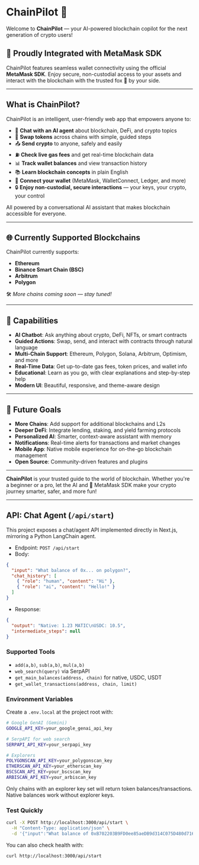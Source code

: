 # ChainPilot 🚀

Welcome to **ChainPilot** — your AI-powered blockchain copilot for the next generation of crypto users!

## 🦊 Proudly Integrated with MetaMask SDK

ChainPilot features seamless wallet connectivity using the official **MetaMask SDK**. Enjoy secure, non-custodial access to your assets and interact with the blockchain with the trusted fox 🦊 by your side.

---

## What is ChainPilot?

ChainPilot is an intelligent, user-friendly web app that empowers anyone to:

- 💬 **Chat with an AI agent** about blockchain, DeFi, and crypto topics
- 🔄 **Swap tokens** across chains with simple, guided steps
- 📤 **Send crypto** to anyone, safely and easily
- ⛽ **Check live gas fees** and get real-time blockchain data
- 📊 **Track wallet balances** and view transaction history
- 📚 **Learn blockchain concepts** in plain English
- 🦊 **Connect your wallet** (MetaMask, WalletConnect, Ledger, and more)
- 🔒 **Enjoy non-custodial, secure interactions** — your keys, your crypto, your control

All powered by a conversational AI assistant that makes blockchain accessible for everyone.

---

## 🌐 Currently Supported Blockchains

ChainPilot currently supports:

- **Ethereum**
- **Binance Smart Chain (BSC)**
- **Arbitrum**
- **Polygon**

🛠️ *More chains coming soon — stay tuned!*


---

## 🌟 Capabilities

- **AI Chatbot**: Ask anything about crypto, DeFi, NFTs, or smart contracts
- **Guided Actions**: Swap, send, and interact with contracts through natural language
- **Multi-Chain Support**: Ethereum, Polygon, Solana, Arbitrum, Optimism, and more
- **Real-Time Data**: Get up-to-date gas fees, token prices, and wallet info
- **Educational**: Learn as you go, with clear explanations and step-by-step help
- **Modern UI**: Beautiful, responsive, and theme-aware design

---

## 🚧 Future Goals

- **More Chains**: Add support for additional blockchains and L2s
- **Deeper DeFi**: Integrate lending, staking, and yield farming protocols
- **Personalized AI**: Smarter, context-aware assistant with memory
- **Notifications**: Real-time alerts for transactions and market changes
- **Mobile App**: Native mobile experience for on-the-go blockchain management
- **Open Source**: Community-driven features and plugins

---

**ChainPilot** is your trusted guide to the world of blockchain. Whether you're a beginner or a pro, let the AI and 🦊 MetaMask SDK make your crypto journey smarter, safer, and more fun!

---

## API: Chat Agent (`/api/start`)

This project exposes a chat/agent API implemented directly in Next.js, mirroring a Python LangChain agent.

- Endpoint: `POST /api/start`
- Body:

```json
{
  "input": "What balance of 0x... on polygon?",
  "chat_history": [
    { "role": "human", "content": "Hi" },
    { "role": "ai", "content": "Hello!" }
  ]
}
```

- Response:

```json
{
  "output": "Native: 1.23 MATIC\nUSDC: 10.5",
  "intermediate_steps": null
}
```

### Supported Tools

- `add(a,b)`, `sub(a,b)`, `mul(a,b)`
- `web_search(query)` via SerpAPI
- `get_main_balances(address, chain)` for native, USDC, USDT
- `get_wallet_transactions(address, chain, limit)`

### Environment Variables

Create a `.env.local` at the project root with:

```bash
# Google GenAI (Gemini)
GOOGLE_API_KEY=your_google_genai_api_key

# SerpAPI for web search
SERPAPI_API_KEY=your_serpapi_key

# Explorers
POLYGONSCAN_API_KEY=your_polygonscan_key
ETHERSCAN_API_KEY=your_etherscan_key
BSCSCAN_API_KEY=your_bscscan_key
ARBISCAN_API_KEY=your_arbiscan_key
```

Only chains with an explorer key set will return token balances/transactions. Native balances work without explorer keys.

### Test Quickly

```bash
curl -X POST http://localhost:3000/api/start \
  -H "Content-Type: application/json" \
  -d '{"input":"What balance of 0xB702203B9FD0ee85aeDB9d314C075D480d716635 on polygon?"}'
```

You can also check health with:

```bash
curl http://localhost:3000/api/start
```